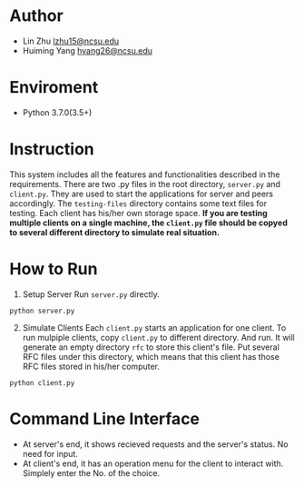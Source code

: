 # Author
- Lin Zhu lzhu15@ncsu.edu
- Huiming Yang hyang26@ncsu.edu

# Enviroment
- Python 3.7.0(3.5+)

# Instruction
This system includes all the features and functionalities described in the requirements. There are two .py files in the root directory, `server.py` and `client.py`. They are used to start the applications for server and peers accordingly. The `testing-files` directory contains some text files for testing. Each client has his/her own storage space. **If you are testing multiple clients on a single machine, the `client.py` file should be copyed to several different directory to simulate real situation.**

# How to Run
1. Setup Server
Run `server.py` directly.
```
python server.py
```

2. Simulate Clients
Each `client.py` starts an application for one client. To run mulpiple clients, copy `client.py` to different directory. And run. It will generate an empty directory `rfc` to store this client's file. Put several RFC files under this directory, which means that this client has those RFC files stored in his/her computer.
```
python client.py
```

# Command Line Interface
- At server's end, it shows recieved requests and the server's status. No need for input.
- At client's end, it has an operation menu for the client to interact with. Simplely enter the No. of the choice.